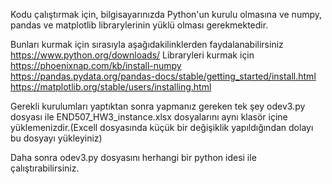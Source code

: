 Kodu çalıştırmak için, bilgisayarınızda Python'un kurulu olmasına ve numpy, pandas ve matplotlib librarylerinin yüklü olması gerekmektedir.

Bunları kurmak için sırasıyla aşağıdakilinklerden faydalanabilirsiniz https://www.python.org/downloads/ Libraryleri kurmak için https://phoenixnap.com/kb/install-numpy https://pandas.pydata.org/pandas-docs/stable/getting_started/install.html https://matplotlib.org/stable/users/installing.html

Gerekli kurulumları yaptıktan sonra yapmanız gereken tek şey odev3.py dosyası ile END507_HW3_instance.xlsx dosyalarını aynı klasör içine yüklemenizdir.(Excell dosyasında küçük bir değişiklik yapıldığından dolayı bu dosyayı yükleyiniz)

Daha sonra odev3.py dosyasını herhangi bir python idesi ile çalıştırabilirsiniz.
